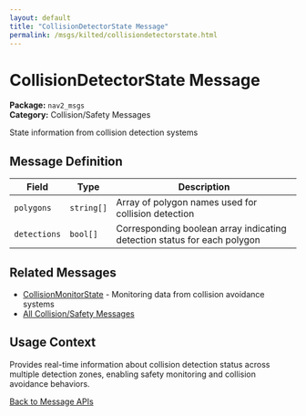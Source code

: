 ```yaml
---
layout: default
title: "CollisionDetectorState Message"
permalink: /msgs/kilted/collisiondetectorstate.html
---
```


# CollisionDetectorState Message

**Package:** `nav2_msgs`  
**Category:** Collision/Safety Messages

State information from collision detection systems

## Message Definition

| Field | Type | Description |
|-------|------|-------------|
| `polygons` | `string[]` | Array of polygon names used for collision detection |
| `detections` | `bool[]` | Corresponding boolean array indicating detection status for each polygon |

## Related Messages

- [CollisionMonitorState](/msgs/kilted/collisionmonitorstate.html) - Monitoring data from collision avoidance systems
- [All Collision/Safety Messages](/msgs/kilted/index.html#collision-safety-messages)

## Usage Context

Provides real-time information about collision detection status across multiple detection zones, enabling safety monitoring and collision avoidance behaviors.

[Back to Message APIs](/msgs/kilted/)
